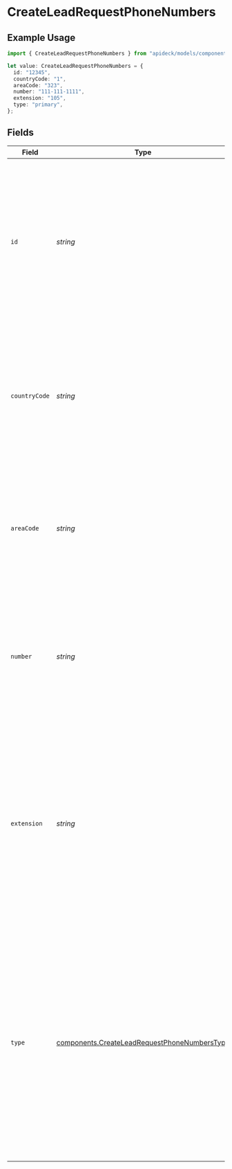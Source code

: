 # CreateLeadRequestPhoneNumbers

## Example Usage

```typescript
import { CreateLeadRequestPhoneNumbers } from "apideck/models/components";

let value: CreateLeadRequestPhoneNumbers = {
  id: "12345",
  countryCode: "1",
  areaCode: "323",
  number: "111-111-1111",
  extension: "105",
  type: "primary",
};
```

## Fields

| Field                                                                                                                                                                                                                                                                                                                              | Type                                                                                                                                                                                                                                                                                                                               | Required                                                                                                                                                                                                                                                                                                                           | Description                                                                                                                                                                                                                                                                                                                        | Example                                                                                                                                                                                                                                                                                                                            |
| ---------------------------------------------------------------------------------------------------------------------------------------------------------------------------------------------------------------------------------------------------------------------------------------------------------------------------------- | ---------------------------------------------------------------------------------------------------------------------------------------------------------------------------------------------------------------------------------------------------------------------------------------------------------------------------------- | ---------------------------------------------------------------------------------------------------------------------------------------------------------------------------------------------------------------------------------------------------------------------------------------------------------------------------------- | ---------------------------------------------------------------------------------------------------------------------------------------------------------------------------------------------------------------------------------------------------------------------------------------------------------------------------------- | ---------------------------------------------------------------------------------------------------------------------------------------------------------------------------------------------------------------------------------------------------------------------------------------------------------------------------------- |
| `id`                                                                                                                                                                                                                                                                                                                               | *string*                                                                                                                                                                                                                                                                                                                           | :heavy_minus_sign:                                                                                                                                                                                                                                                                                                                 | A unique identifier for each phone number entry within the array. This ID is used to distinguish between different phone numbers associated with the lead, ensuring accurate reference and management of contact information.                                                                                                      | 12345                                                                                                                                                                                                                                                                                                                              |
| `countryCode`                                                                                                                                                                                                                                                                                                                      | *string*                                                                                                                                                                                                                                                                                                                           | :heavy_minus_sign:                                                                                                                                                                                                                                                                                                                 | The international dialing code for the phone number, such as '+1' for the United States. This code is essential for correctly formatting and dialing the phone number, especially in international contexts.                                                                                                                       | 1                                                                                                                                                                                                                                                                                                                                  |
| `areaCode`                                                                                                                                                                                                                                                                                                                         | *string*                                                                                                                                                                                                                                                                                                                           | :heavy_minus_sign:                                                                                                                                                                                                                                                                                                                 | The regional area code that precedes the local phone number, such as '323' for parts of Los Angeles. This code helps in routing the call to the correct geographic area within a country.                                                                                                                                          | 323                                                                                                                                                                                                                                                                                                                                |
| `number`                                                                                                                                                                                                                                                                                                                           | *string*                                                                                                                                                                                                                                                                                                                           | :heavy_check_mark:                                                                                                                                                                                                                                                                                                                 | The local phone number of the lead, excluding the country and area codes. This field is required and must be a valid string of digits, as it forms the core part of the contact number used for communication.                                                                                                                     | 111-111-1111                                                                                                                                                                                                                                                                                                                       |
| `extension`                                                                                                                                                                                                                                                                                                                        | *string*                                                                                                                                                                                                                                                                                                                           | :heavy_minus_sign:                                                                                                                                                                                                                                                                                                                 | The extension of the phone number, used to direct calls to a specific line within a larger phone system. This field is optional and should be a string of digits, typically ranging from 1 to 5 characters. Including this helps ensure calls reach the intended recipient directly, enhancing lead communication efficiency.      | 105                                                                                                                                                                                                                                                                                                                                |
| `type`                                                                                                                                                                                                                                                                                                                             | [components.CreateLeadRequestPhoneNumbersType](../../models/components/createleadrequestphonenumberstype.md)                                                                                                                                                                                                                       | :heavy_minus_sign:                                                                                                                                                                                                                                                                                                                 | The type of phone number, indicating its purpose such as 'mobile', 'home', or 'work'. This optional field helps categorize the phone number for better organization and retrieval within the CRM system. Providing this information can assist in tailoring communication strategies based on the lead's preferred contact method. | primary                                                                                                                                                                                                                                                                                                                            |